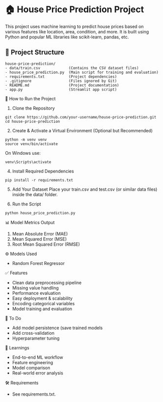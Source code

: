 # 🏠 House Price Prediction Project
This project uses machine learning to predict house prices based on various features like location, area, condition, and more. It is built using Python and popular ML libraries like scikit-learn, pandas, etc.

## 📁 Project Structure

```
house-price-prediction/
- data/train.csv             (Contains the CSV dataset files)
- house_price_prediction.py  (Main script for training and evaluation)
- requirements.txt           (Project dependencies)
- .gitignore                 (Files ignored by Git)
- README.md                  (Project documentation)
- app.py                     (Streamlit app script)
```

🚀 How to Run the Project

1. Clone the Repository
```
git clone https://github.com/your-username/house-price-prediction.git
cd house-price-prediction
```
2. Create & Activate a Virtual Environment (Optional but Recommended)
```
python -m venv venv
source venv/bin/activate
```
On Windows use:

```
venv\Scripts\activate
```
4. Install Required Dependencies
```
pip install -r requirements.txt
```

5. Add Your Dataset
Place your train.csv and test.csv (or similar data files) inside the data/ folder.

6. Run the Script
```
python house_price_prediction.py
```

📊 Model Metrics Output
1. Mean Absolute Error (MAE)
2. Mean Squared Error (MSE)
3. Root Mean Squared Error (RMSE)


⚙️ Models Used
- Random Forest Regressor

✅ Features
- Clean data preprocessing pipeline
- Missing value handling
- Performance evaluation
- Easy deployment & scalability
- Encoding categorical variables
- Model training and evaluation


🧪 To Do
- Add model persistence (save trained models
- Add cross-validation
- Hyperparameter tuning


🧠 Learnings
- End-to-end ML workflow
- Feature engineering
- Model comparison
- Real-world error analysis


🛠 Requirements
- See requirements.txt.

